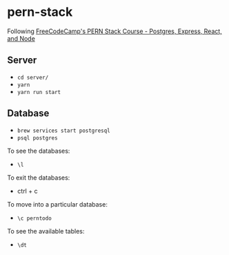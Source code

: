 # pern-stack

Following [FreeCodeCamp's PERN Stack Course - Postgres, Express, React, and Node](https://www.youtube.com/watch?v=ldYcgPKEZC8&ab_channel=freeCodeCamp.org)

## Server

- `cd server/`
- `yarn`
- `yarn run start`

## Database

- `brew services start postgresql`
- `psql postgres`

To see the databases:

- `\l`

To exit the databases:

- ctrl + c

To move into a particular database:

- `\c perntodo`

To see the available tables:

- `\dt`
